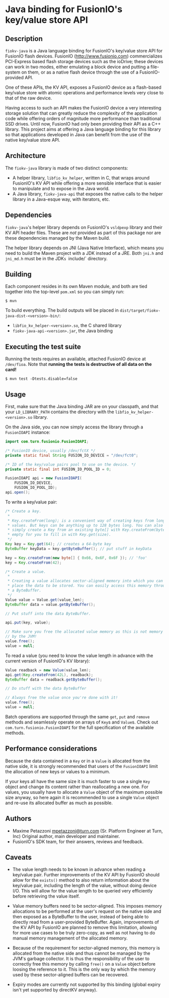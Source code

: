 Java binding for FusionIO's key/value store API
===============================================

Description
-----------

`fiokv-java` is a Java language binding for FusionIO's key/value store API for
FusionIO flash devices. FusionIO (http://www.fusionio.com) commercializes
PCI-Express based flash storage devices such as the ioDrive; these devices can
work in two modes, either emulating a block device and putting a file-system on
them, or as a native flash device through the use of a FusionIO-provided API.

One of these APIs, the KV API, exposes a FusionIO device as a flash-based
key/value store with atomic operations and performance levels very close to
that of the raw device.

Having access to such an API makes the FusionIO device a very interesting
storage solution that can greatly reduce the complexity of the application code
while offering orders of magnitude more performance than traditional SSD
drives. Until now, FusionIO had only been providing their API as a C++ library.
This project aims at offering a Java language binding for this library so that
applications developed in Java can benefit from the use of the native key/value
store API.


Architecture
------------

The `fiokv-java` library is made of two distinct components:

* A helper library, `libfio_kv_helper`, written in C, that wraps around
  FusionIO's KV API while offering a more sensible interface that is easier to
  manipulate and to expose in the Java world.
* A Java library, `fiokv-java-api` that exposes the native calls to the helper
  library in a Java-esque way, with iterators, etc.


Dependencies
------------

`fiokv-java`'s helper library depends on FusionIO's `vsldpexp` library and
their KV API header files. These are _not_ provided as part of this package nor
are these dependencies managed by the Maven build.

The helper library depends on JNI (Java Native Interface), which means you need
to build the Maven project with a JDK instead of a JRE. Both `jni.h` and
`jni_md.h` must be in the JDK`s `include/` directory.


Building
--------

Each component resides in its own Maven module, and both are tied together into
the top-level `pom.xml` so you can simply run:

```
$ mvn
```

To build everything. The build outputs will be placed in
`dist/target/fiokv-java-dist-<version>-bin/`:

* `libfio_kv_helper-<version>.so`, the C shared library
* `fiokv-java-api-<version>.jar`, the Java binding


Executing the test suite
------------------------

Running the tests requires an available, attached FusionIO device at
`/dev/fioa`. Note that **running the tests is destructive of all data on the
card!**

```
$ mvn test -Dtests.disable=false
```

Usage
-----

First, make sure that the Java binding JAR are on your classpath, and that your
`LD_LIBRARY_PATH` contains the directory with the
`libfio_kv_helper-<version>.so` library.

On the Java side, you can now simply access the library through a
`FusionIOAPI` instance:

```java
import com.turn.fusionio.FusionIOAPI;

/* FusionIO device, usually /dev/fctX */
private static final String FUSION_IO_DEVICE = "/dev/fct0";

/* ID of the key/value pairs pool to use on the device. */
private static final int FUSION_IO_POOL_ID = 0;

FusionIOAPI api = new FusionIOAPI(
    FUSION_IO_DEVICE,
    FUSION_IO_POOL_ID);
api.open();
```

To write a key/value pair:

```java
/* Create a key.
 *
 * Key.createFrom(long); is a convenient way of creating keys from long integer
 * values. But keys can be anything up to 128 bytes long. You can also
 * simply create a Key from an existing byte[] with Key.createFrom(byte[]), or
 * empty for you to fill in with Key.get(size).
 */
Key key = Key.get(64); // creates a 64-byte key
ByteBuffer keyData = key.getByteBuffer(); // put stuff in keyData

key = Key.createFrom(new byte[] { 0x66, 0x6F, 0x6F }); // 'foo'
key = Key.createFrom(42);

/* Create a value.
 *
 * Creating a value allocates sector-aligned memory into which you can
 * place the data to be stored. You can easily access this memory through
 * a ByteBuffer.
 */
Value value = Value.get(value_len);
ByteBuffer data = value.getByteBuffer();

// Put stuff into the data ByteBuffer.

api.put(key, value);

// Make sure you free the allocated value memory as this is not memory managed
// by the JVM!
value.free();
value = null;
```

To read a value (you need to know the value length in advance with the current
version of FusionIO's KV library):

```java
Value readback = new Value(value_len);
api.get(Key.createFrom(42L), readback);
ByteBuffer data = readback.getByteBuffer();

// Do stuff with the data ByteBuffer

// Always free the value once you're done with it!
value.free();
value = null;
```

Batch operations are supported through the same `get`, `put` and `remove`
methods and seamlessly operate on arrays of `Key`s and `Value`s. Check out
`com.turn.fusionio.FusionIOAPI` for the full specification of the available
methods.


Performance considerations
--------------------------

Because the data contained in a `Key` or in a `Value` is allocated from the
native side, it is strongly recommended that users of the `FusionIOAPI` limit
the allocation of new keys or values to a minimum.

If your keys all have the same size it is much faster to use a single `Key`
object and change its content rather than reallocating a new one. For values,
you usually have to allocate a `Value` object of the maximum possible size
anyway, so here again it is recommended to use a single `Value` object and
re-use its allocated buffer as much as possible.


Authors
-------

* Maxime Petazzoni <mpetazzoni@turn.com> (Sr. Platform Engineer at Turn, Inc)
  Original author, main developer and maintainer.
* FusionIO's SDK team, for their answers, reviews and feedback.


Caveats
-------

* The value length needs to be known in advance when reading a key/value pair.
  Further improvements of the KV API by FusionIO should allow for the
  `exists()` method to also return information about the key/value pair,
  including the length of the value, without doing device I/O. This will allow
  for the value length to be queried very efficiently before retrieving the
  value itself.

* Value memory buffers need to be sector-aligned. This imposes memory
  allocations to be performed at the user's request on the native side and then
  exposed as a ByteBuffer to the user, instead of being able to directly read
  from a user-provided ByteBuffer. Again, improvements of the KV API by
  FusionIO are planned to remove this limitation, allowing for more use cases
  to be truly zero-copy, as well as not having to do manual memory management
  of the allocated memory.

* Because of the requirement for sector-aligned memory, this memory is
  allocated from the native side and thus cannot be managed by the JVM's
  garbage collector. It is thus the responsibility of the user to correctly
  free this memory by calling `free()` on a `Value` object before loosing the
  reference to it. This is the only way by which the memory used by these
  sector-aligned buffers can be recovered.

* Expiry modes are currently not supported by this binding (global expiry isn't
  yet supported by directKV anyway).
